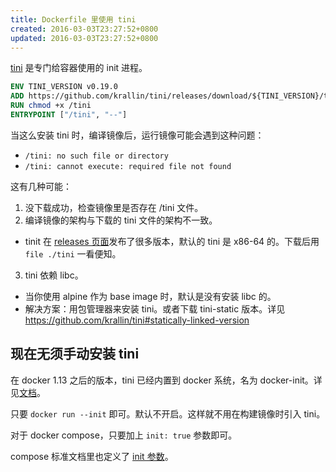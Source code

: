 ```yaml
---
title: Dockerfile 里使用 tini
created: 2016-03-03T23:27:52+0800
updated: 2016-03-03T23:27:52+0800
---
```



[tini](https://github.com/krallin/tini) 是专门给容器使用的 init 进程。

```dockerfile
ENV TINI_VERSION v0.19.0
ADD https://github.com/krallin/tini/releases/download/${TINI_VERSION}/tini /tini
RUN chmod +x /tini
ENTRYPOINT ["/tini", "--"]
```

当这么安装 tini 时，编译镜像后，运行镜像可能会遇到这种问题：

- `/tini: no such file or directory`
- `/tini: cannot execute: required file not found`

这有几种可能：

1. 没下载成功，检查镜像里是否存在 /tini 文件。
2. 编译镜像的架构与下载的 tini 文件的架构不一致。
  - tinit 在 [releases 页面](https://github.com/krallin/tini/releases)发布了很多版本，默认的 tini 是 x86-64 的。下载后用 `file ./tini` 一看便知。
3. tini 依赖 libc。
  - 当你使用 alpine 作为 base image 时，默认是没有安装 libc 的。
  - 解决方案：用包管理器来安装 tini。或者下载 tini-static 版本。详见 https://github.com/krallin/tini#statically-linked-version

## 现在无须手动安装 tini

在 docker 1.13 之后的版本，tini 已经内置到 docker 系统，名为 docker-init。详见[文档](https://docs.docker.com/reference/cli/docker/container/run/#init)。

只要 `docker run --init` 即可。默认不开启。这样就不用在构建镜像时引入 tini。

对于 docker compose，只要加上 `init: true` 参数即可。

compose 标准文档里也定义了 [init 参数](https://github.com/compose-spec/compose-spec/blob/main/spec.md#init)。
